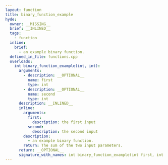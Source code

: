 ```yaml
---
layout: function
title: binary_function_example
hyde:
  owner: __MISSING__
  brief: __INLINED__
  tags:
    - function
  inline:
    brief:
      - an example binary function.
  defined_in_file: functions.cpp
  overloads:
    int binary_function_example(int, int):
      arguments:
        - description: __OPTIONAL__
          name: first
          type: int
        - description: __OPTIONAL__
          name: second
          type: int
      description: __INLINED__
      inline:
        arguments:
          first:
            description: the first input
          second:
            description: the second input
        description:
          - an example binary function.
        return: The sum of the two input parameters.
      return: __OPTIONAL__
      signature_with_names: int binary_function_example(int first, int second)
---
```

